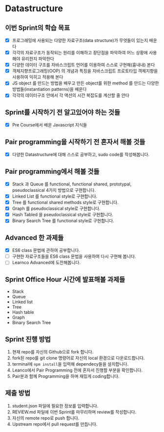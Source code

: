 # Datastructure

## 이번 Sprint의 학습 목표

- [x] 프로그래밍에 사용되는 다양한 자료구조(data structure)가 무엇들이 있는지 배운다
- [x] 각각의 자료구조가 동작되는 원리를 이해하고 장단점을 파악하여 어느 상황에 사용해야 유리한지 파악한다
- [x] 다양한 데이터 구조를 자바스크립트 언어를 이용하여 스스로 구현해(흉내내) 본다
- [x] 객체지향프로그래밍(OOP) 의 개념과 특징을 자바스크립트 프로토타입 객체지향을 사용하여 익히고 적용해 본다
- [x] JS object 를 만드는 방법을 배우고 만든 object를 위한 method 를 만드는 다양한 방법들(instantiation patterns)을 배운다
- [x] 각각의 데이터구조 안에서 각 액션의 시간 복잡도를 계산할 줄 안다

## Sprint를 시작하기 전 알고있어야 하는 것들

- [x] Pre Course에서 배운 Javascript 지식들

## Pair programming을 시작하기 전 혼자서 해볼 것들

- [x] 다양한 Datastructure에 대해 스스로 공부하고, sudo code를 작성해봅니다.

## Pair programming에서 해볼 것들

- [x] Stack 과 Queue 를 functional, functional shared, prototypal, pseudoclassical 4가지 방법으로 구현합니다.
- [x] Linked List 를 functional style로 구현합니다.
- [x] Tree 를 functional shared methods style로 구현합니다.
- [x] Graph 를 pseudoclassical style로 구현합니다.
- [x] Hash Tabled 을 pseudoclassical style로 구현합니다.
- [x] Binary Search Tree 를 functional style로 구현합니다.

## Advanced 한 과제들

- [x] ES6 class 문법에 관하여 공부합니다.
- [ ] 구현한 자료구조들을 ES6 class 문법을 사용하여 다시 구현해 봅니다.
- [ ] Learnco Advanced에 도전해봅니다.

## Sprint Office Hour 시간에 발표해볼 과제들

- Stack
- Queue
- Linked list
- Tree
- Hash table
- Graph
- Binary Search Tree

## Sprint 진행 방법

1. 현재 repo를 자신의 Github으로 fork 합니다.
2. fork된 repo를 git clone 명령어로 자신의 local 환경으로 다운로드합니다.
3. terminal에 `npm install`을 입력해 dependecy들을 설치합니다.
4. Leanco에서 Pair Programming 전에 혼자서 진행할 부분을 확인합니다.
5. Pair분과 함께 Programming을 하며 재밌게 coding합니다.

## 제출 방법

1. student.json 파일에 필요한 정보를 입력합니다.
2. REVIEW.md 파일에 이번 Sprint를 마무리하며 review를 작성합니다.
3. 자신의 remote repo로 push 합니다.
4. Upstream repo에서 pull request를 만듭니다.
